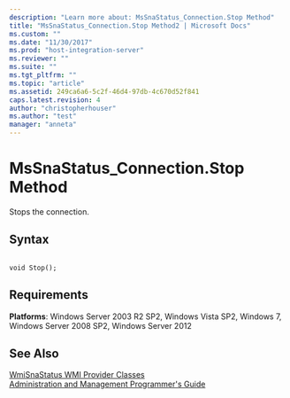 ```yaml
---
description: "Learn more about: MsSnaStatus_Connection.Stop Method"
title: "MsSnaStatus_Connection.Stop Method2 | Microsoft Docs"
ms.custom: ""
ms.date: "11/30/2017"
ms.prod: "host-integration-server"
ms.reviewer: ""
ms.suite: ""
ms.tgt_pltfrm: ""
ms.topic: "article"
ms.assetid: 249ca6a6-5c2f-46d4-97db-4c670d52f841
caps.latest.revision: 4
author: "christopherhouser"
ms.author: "test"
manager: "anneta"
---
```

# MsSnaStatus_Connection.Stop Method
Stops the connection.  
  
## Syntax  
  
```  
  
void Stop();  
```  
  
## Requirements  
 **Platforms**: Windows Server 2003 R2 SP2, Windows Vista SP2, Windows 7, Windows Server 2008 SP2, Windows Server 2012  
  
## See Also  
 [WmiSnaStatus WMI Provider Classes](../core/wmisnastatus-wmi-provider-classes1.md)   
 [Administration and Management Programmer's Guide](./administration-and-management-programmer-s-guide2.md)
